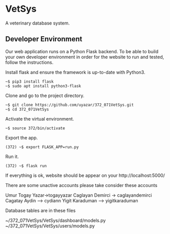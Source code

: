 # VetSys
A veterinary database system.

## Developer Environment

Our web application runs on a Python Flask backend. To be able to build your own developer environment in order for the website to run and tested, follow the instructions.

Install flask and ensure the framework is up-to-date with Python3.

```
~$ pip3 install flask
~$ sudo apt install python3-flask
```

Clone and go to the project directory.

```
~$ git clone https://github.com/uyazar/372_071VetSys.git
~$ cd 372_071VetSys
```

Activate the virtual environment.

```
~$ source 372/bin/activate
```

Export the app.

```
(372) ~$ export FLASK_APP=run.py
```

Run it.

```
(372) ~$ flask run
```

If everything is ok, website should be appear on your http://localhost:5000/

There are some unactive accounts please take consider these accounts

Umur Togay Yazar->togayyazar
Caglayan Demirci -> caglayandemirci
Cagatay Aydin --> cydiann
Yigit Karaduman --> yigitkaraduman

Database tables are in these files

~/372_071VetSys/VetSys/dashboard/models.py
~/372_071VetSys/VetSys/users/models.py


